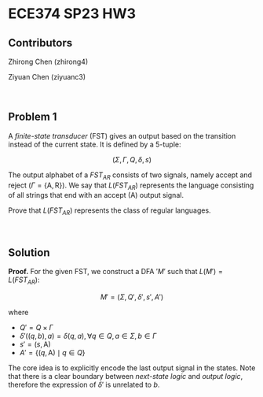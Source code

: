 # ECE374 SP23 HW3

## Contributors

Zhirong Chen (zhirong4)

Ziyuan Chen (ziyuanc3)

<br>

## Problem 1

A *finite-state transducer* (FST) gives an output based on the transition instead of the current state. It is defined by a 5-tuple:

$$ (\Sigma, \Gamma, Q, \delta, s) $$

The output alphabet of a $FST_{AR}$ consists of two signals, namely accept and reject ($\Gamma = \{\textrm{A}, \textrm{R}\}$). We say that $L(FST_{AR})$ represents the language consisting of all strings that end with an accept ($\textrm{A}$) output signal.

Prove that $L(FST_{AR})$ represents the class of regular languages.

<br>

## Solution

**Proof.** For the given FST, we construct a DFA $'M'$ such that $L(M') = L(FST_{AR})$:

$$ M' = (\Sigma, Q', \delta', s', A') $$

where
- $Q' = Q \times \Gamma$
- $\delta'((q, b), a) = \delta(q, a), \forall q \in Q, a \in \Sigma, b \in \Gamma$
- $s' = (s, \textrm{A})$
- $A' = \{ (q, \textrm{A}) \mid q \in Q \}$

The core idea is to explicitly encode the last output signal in the states. Note that there is a clear boundary between *next-state logic* and *output logic*, therefore the expression of $\delta'$ is unrelated to $b$.
